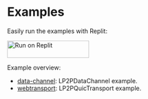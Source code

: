 # Examples

Easily run the examples with Replit:

<a href="https://replit.com/@backkem/go-lp2p"><img loading="lazy" src="https://replit.com/badge/github/backkem/go-lp2p" alt="Run on Replit" style="height: 40px; width: 190px;"></a>

Example overview:

- [data-channel](./data-channel/): LP2PDataChannel example.
- [webtransport](./webtransport-pooled/): LP2PQuicTransport example.
